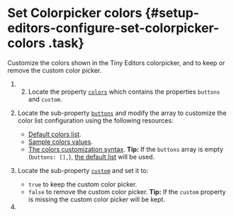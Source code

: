 # Set Colorpicker colors {#setup-editors-configure-set-colorpicker-colors .task}

Customize the colors shown in the Tiny Editors colorpicker, and to keep or remove the custom color picker.

1.  2.  Locate the property [`colors`](r_config-js-sample.md#colors) which contains the properties `buttons` and `custom`.

3.  Locate the sub-property [`buttons`](r_config-js-sample.md#colors_buttons) and modify the array to customize the color list configuration using the following resources:

    -   [Default colors list](r_colors-default.md).
    -   [Sample colors values](r_colors-samples.md).
    -   [The colors customization syntax](r_colors-syntax.md).
    **Tip:** If the `buttons` array is empty \(`buttons: [],`\), [the default list](r_colors-default.md) will be used.

4.  Locate the sub-property [`custom`](r_config-js-sample.md#colors_custom) and set it to:

    -   `true` to keep the custom color picker.
    -   `false` to remove the custom color picker.
    **Tip:** If the `custom` property is missing the custom color picker will be kept.

5.  
